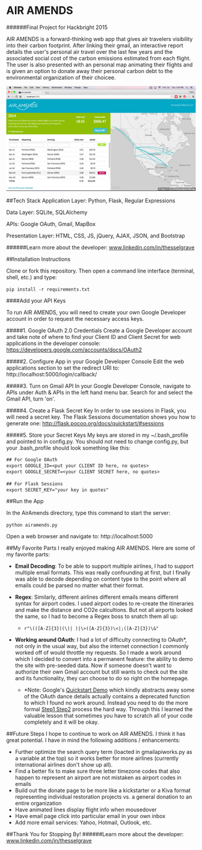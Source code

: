 # AIR AMENDS
######Final Project for Hackbright 2015

AIR AMENDS is a forward-thinking web app that gives air travelers visibility into their carbon footprint. After linking their gmail, an interactive report details the user's personal air travel over the last few years and the associated social cost of the carbon emissions estimated from each flight. The user is also presented with an personal map animating their flights and is given an option to donate away their personal carbon debt to the environmental organization of their choicee.

![Alt text](https://raw.githubusercontent.com/taygrave/AirAmends/3af35167221924019ffbd439f2eb3624c807cbf5/static/ScreenShot.png "Screen Shot")

##Tech Stack
Application Layer: Python, Flask, Regular Expressions

Data Layer: SQLite, SQLAlchemy

APIs: Google OAuth, Gmail, MapBox

Presentation Layer: HTML, CSS, JS, jQuery, AJAX, JSON, and Bootstrap

######Learn more about the developer: www.linkedin.com/in/thesselgrave

##Installation Instructions

Clone or fork this repository. Then open a command line interface (terminal, shell, etc.) and type:

`pip install -r requirements.txt`

####Add your API Keys

To run AIR AMENDS, you will need to create your own Google Developer account in order to request the necessary access keys.

#####1. Google OAuth 2.0 Credentials
Create a Google Developer account and take note of where to find your Client ID and Client Secret for web applications in the developer console: https://developers.google.com/accounts/docs/OAuth2

#####2. Configure App in your Google Developer Console
Edit the web applications section to set the redirect URI to: http://localhost:5000/login/callback/

#####3. Turn on Gmail API
In your Google Developer Console, navigate to APIs under Auth & APIs in the left hand menu bar. Search for and select the Gmail API, turn 'on'.

#####4. Create a Flask Secret Key
In order to use sessions in Flask, you will need a secret key. The Flask Sessions documentation shows you how to generate one: http://flask.pocoo.org/docs/quickstart/#sessions

#####5. Store your Secret Keys
My keys are stored in my ~/.bash_profile and pointed to in config.py. You should not need to change config.py, but your .bash_profile should look something like this:

```
## For Google OAuth
export GOOGLE_ID=<put your CLIENT ID here, no quotes>
export GOOGLE_SECRET=<your CLIENT SECRET here, no quotes>

## For Flask Sessions
export SECRET_KEY="your key in quotes"
```

##Run the App

In the AirAmends directory, type this command to start the server:

`python airamends.py`

Open a web browser and navigate to: http://localhost:5000

##My Favorite Parts
I really enjoyed making AIR AMENDS. Here are some of my favorite parts:
* __Email Decoding__: To be able to support multiple airlines, I had to support multiple email formats. This was really confounding at first, but I finally was able to decode depending on content type to the point where all emails could be parsed no matter what their format.

* __Regex__: Similarly, different airlines different emails means different syntax for airport codes. I used airport codes to re-create the itineraries and make the distance and CO2e calcultions. But not all airports looked the same, so I had to become a Regex boss to snatch them all up: 
  * `r"\(([A-Z]{3})(\)| )|\>([A-Z]{3})\<|;([A-Z]{3})\&"`


* __Working around OAuth__: I had a lot of difficulty connecting to OAuth*, not only in the usual way, but also the internet connection I commonly worked off of would throttle my requests. So I made a work around which I decided to convert into a permanent feature: the ability to demo the site with pre-seeded data. Now if someone doesn't want to authorize their own Gmail account but still wants to check out the site and its functionality, they can choose to do so right on the homepage. 
  * *Note: Google's [Quickstart Demo](https://developers.google.com/gmail/api/quickstart/quickstart-python) which kindly abstracts away some of the OAuth dance details actually contains a deprecated function to which I found no work around. Instead you need to do the more formal [Step1 Step2](https://developers.google.com/api-client-library/python/guide/aaa_oauth) process the hard way.  Through this I learned the valuable lesson that sometimes you have to scratch all of your code completely and it will be okay. 

##Future Steps
I hope to continue to work on AIR AMENDS. I think it has great potential. I have in mind the following additions / enhancements:
* Further optimize the search query term (loacted in gmailapiworks.py as a variable at the top) so it works better for more airlines (currently international airlines don't show up all). 
* Find a better fix to make sure three letter timezone codes that also happen to represent an airport are not mistaken as airport codes in emails
* Build out the donate page to be more like a kickstarter or a Kiva format representing individual restoration projects vs. a general donation to an entire organization
* Have animated lines display flight info when mousedover
* Have email page click into particular email in your own inbox
* Add more email services: Yahoo, Hotmail, Outlook, etc.

##Thank You for Stopping By!
######Learn more about the developer: www.linkedin.com/in/thesselgrave
